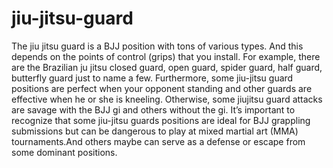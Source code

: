 # jiu-jitsu-guard
The jiu jitsu guard is a BJJ position with tons of various types. And this depends on the points of control (grips) that you install.  For example, there are the Brazilian ju jitsu closed guard, open guard, spider guard, half guard, butterfly guard just to name a few.  Furthermore, some jiu-jitsu guard positions are perfect when your opponent standing and other guards are effective when he or she is kneeling.  Otherwise, some jiujitsu guard attacks are savage with the BJJ gi and others without the gi.   It’s important to recognize that some jiu-jitsu guards positions are ideal for BJJ grappling submissions but can be dangerous to play at mixed martial  art (MMA) tournaments.And others maybe can serve as a defense or escape from some dominant positions.
